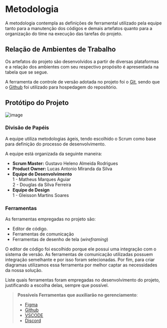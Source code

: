 
# Metodologia

A metodologia contempla as definições de ferramental utilizado pela equipe tanto para a manutenção dos códigos e demais artefatos quanto para a organização do time na execução das tarefas do projeto.

## Relação de Ambientes de Trabalho

Os artefatos do projeto são desenvolvidos a partir de diversas plataformas e a relação dos ambientes com seu respectivo propósito é apresentada na tabela que se segue. 

A ferramenta de controle de versão adotada no projeto foi o
[Git](https://github.com/ICEI-PUC-Minas-PMV-ADS/pmv-ads-2023-1-e1-proj-web-t18-ServiFinder), sendo que o [Github](https://github.com)
foi utilizado para hospedagem do repositório.

## Protótipo do Projeto

![image](https://user-images.githubusercontent.com/104217381/233872082-1bab6737-25e9-4677-98d9-9d184802f853.png)


### Divisão de Papéis

A equipe utiliza metodologias ágeis, tendo escolhido o Scrum como base para definição do processo de desenvolvimento.

A equipe está organizada da seguinte maneira:
- <b>Scrum Master:</b> Gustavo Heleno Almeida Rodrigues
- <b>Product Owner:</b> Lucas Antonio Miranda da Silva
- <b>Equipe de Desenvolvimento</b> <br>
 1 - Matheus Marques Aguiar <br>
 2 -  Douglas da Silva Ferreira
- <b>Equipe de Design </b><br>
 1 - Gleisson Martins Soares


### Ferramentas

As ferramentas empregadas no projeto são:

- Editor de código.
- Ferramentas de comunicação
- Ferramentas de desenho de tela (_wireframing_)

O editor de código foi escolhido porque ele possui uma integração com o
sistema de versão. As ferramentas de comunicação utilizadas possuem
integração semelhante e por isso foram selecionadas. Por fim, para criar
diagramas utilizamos essa ferramenta por melhor captar as
necessidades da nossa solução.

Liste quais ferramentas foram empregadas no desenvolvimento do projeto, justificando a escolha delas, sempre que possível.
 
> **Possíveis Ferramentas que auxiliarão no gerenciamento**: 
> - [Figma](https://www.figma.com/)
> - [Github](https://github.com/)
> - [VSCODE](https://code.visualstudio.com/)
> - [Discord](https://discord.com/)
